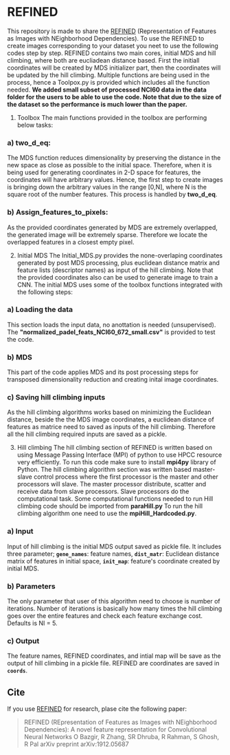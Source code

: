 # REFINED

This repository is made to share the [REFINED](https://arxiv.org/abs/1912.05687) (Representation of Features as Images with NEighborhood Dependencies). To use the REFINED to create images corresponding to your dataset you neet to use the following codes step by step. REFINED contains two main cores, initial MDS and hill climbing, where both are eucliadean distance based. First the initiall coordinates will be created by MDS initializer part, then the coordinates will be updated by the hill climbing. Multiple functions are being used in the process, hence a Toolpox.py is provided which includes all the function needed. 
**We added small subset of processed NCI60 data in the data folder for the users to be able to use the code. Note that due to the size of the dataset so the performance is much lower than the paper.**
1. Toolbox
The main functions provided in the toolbox are performing below tasks:
### a) two_d_eq:
The MDS function reduces dimensionality by preserving the distance in the new space as close as possible to the initial space.  Therefore, when it is being used for generating coordinates in 2-D space for features, the coordinates will have arbitrary values. Hence, the first step to create images is bringing down the arbitrary values in the range [0,N], where N is the square root of the number features. This process is handled by **two_d_eq**.
### b) Assign_features_to_pixels:
As the provided coordinates generated by MDS are extremely overlapped, the generated image will be extremely sparse. Therefore we locate the overlapped features in a closest empty pixel.

2. Initial MDS
The Initial_MDS.py provides the none-overlaping coordinates generated by post MDS processing, plus euclidean distance matrix and feature lists (descriptor names) as input of the hill climbing. Note that the provided coordinates also can be used to generate image to train a CNN. The initial MDS uses some of the toolbox functions integrated with the following steps:

### a) Loading the data
This section loads the input data, no anottation is needed (unsupervised). The **"normalized_padel_feats_NCI60_672_small.csv"** is provided to test the code.

### b) MDS
This part of the code applies MDS and its post processing steps for transposed dimensionality reduction and creating inital image coordinates.

### c) Saving hill climbing inputs
As the hill climbing algorithms works based on minimizing the Euclidean distance, beside the the MDS image coordinates, a euclidean distance of features as matrice need to saved as inputs of the hill climbing. Therefore all the hill climbing required inputs are saved as a pickle.

3. Hill climbing
The hill climbing section of REFINED is written based on using Message Passing Interface (MPI) of python to use HPCC resource very efficiently. To run this code make sure to install **mpi4py** library of Python. The hill climbing algorithm section was written based master-slave control process where the first processor is the master and other processors will slave. The master processor distribute, scatter and receive data from slave processors. Slave processors do the computational task. Some computational functions needed to run Hill climbing code should be imported from **paraHill.py**
To run the hill climbing algorithm one need to use the **mpiHill_Hardcoded.py**. 

### a) Input
Input of hill climbing is the initial MDS output saved as pickle file. It includes three parameter;  **`gene_names`**: feature names, **`dist_matr`**: Euclidean distance matrix of features in initial space, **`init_map`**: feature's coordinate created by initial MDS.

### b) Parameters
The only parameter that user of this algorithm need to choose is number of iterations. Number of iterations is basically how many times the hill climbing goes over the entire features and check each feature exchange cost. Defaults is NI = 5.

### c) Output
The feature names, REFINED coordinates, and intial map will be save as the output of hill climbing in a pickle file. REFINED are coordinates are saved in **`coords`**.

## Cite
If you use [REFINED](https://arxiv.org/abs/1912.05687) for research, plase cite the following paper:

> REFINED (REpresentation of Features as Images with NEighborhood Dependencies): A novel feature representation for Convolutional Neural Networks
O Bazgir, R Zhang, SR Dhruba, R Rahman, S Ghosh, R Pal
arXiv preprint arXiv:1912.05687

